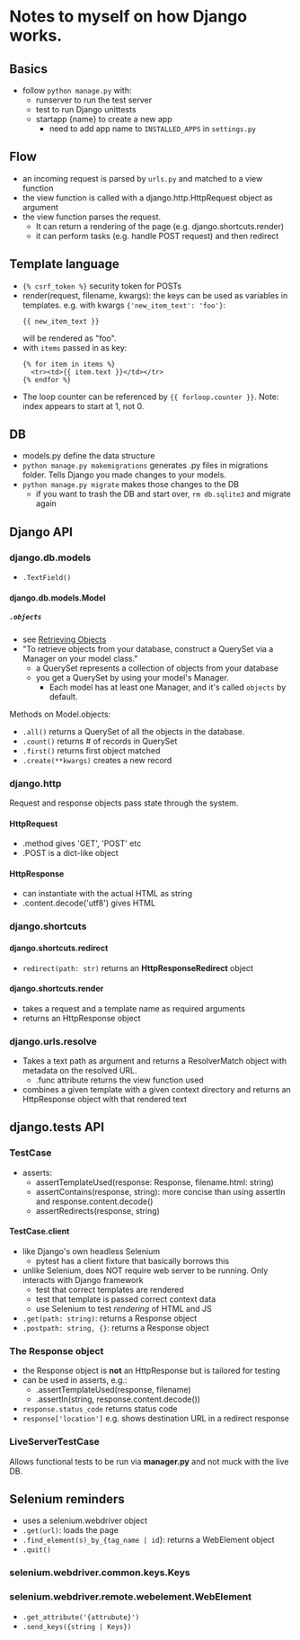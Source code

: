 # Notes to myself on how Django works.

## Basics

- follow `python manage.py` with:
  - runserver to run the test server
  - test to run Django unittests
  - startapp {name} to create a new app
    - need to add app name to `INSTALLED_APPS` in `settings.py`
## Flow

- an incoming request is parsed by `urls.py`
  and matched to a view function
- the view function is called with a 
  django.http.HttpRequest object as argument
- the view function parses the request.
  - It can return a rendering of the page 
    (e.g. django.shortcuts.render)
  - it can perform tasks 
    (e.g. handle POST request)
    and then redirect

## Template language

- `{% csrf_token %}` security token for POSTs
- render(request, filename, kwargs): the keys can be used as variables in templates.
e.g. with kwargs `{'new_item_text': 'foo'}`:
  ```jinja2
  {{ new_item_text }} 
  ```
  will be rendered as "foo".
- with `items` passed in as key:
  ```jinja2
  {% for item in items %}
    <tr><td>{{ item.text }}</td></tr>
  {% endfor %}
  ```
- The loop counter can be referenced by `{{ forloop.counter }}`. 
  Note: index appears to start at 1, not 0.
## DB

- models.py define the data structure
- `python manage.py makemigrations` generates .py files in migrations folder.
  Tells Django you made changes to your models.
- `python manage.py migrate` makes those changes to the DB
  - if you want to trash the DB and start over,
  `rm db.sqlite3` and migrate again
  
## Django API

### django.db.models

- `.TextField()`

#### django.db.models.Model

##### `.objects`

- see [Retrieving Objects](https://docs.djangoproject.com/en/3.0/topics/db/queries/#retrieving-objects)
- "To retrieve objects from your database, construct a QuerySet via a Manager on your model class."
  - a QuerySet represents a collection of objects from your database
  - you get a QuerySet by using your model's Manager.
    - Each model has at least one Manager, and it's called `objects` by default.

Methods on Model.objects:
- `.all()` returns a QuerySet of all the objects in the database.
- `.count()` returns # of records in QuerySet
- `.first()` returns first object matched
- `.create(**kwargs)` creates a new record

### django.http

Request and response objects pass state through the system.

#### HttpRequest

- .method gives 'GET', 'POST' etc
- .POST is a dict-like object

#### HttpResponse

- can instantiate with the actual HTML as string
- .content.decode('utf8') gives HTML

### django.shortcuts

#### django.shortcuts.redirect

- `redirect(path: str)` returns an **HttpResponseRedirect** object

#### django.shortcuts.render

- takes a request and a template name as required arguments
- returns an HttpResponse object

### django.urls.resolve

- Takes a text path as argument 
  and returns a ResolverMatch object with metadata on the resolved URL.
  - .func attribute returns the view function used 
- combines a given template with a given context directory
  and returns an HttpResponse object with that
  rendered text

## django.tests API

### TestCase

- asserts:
  - assertTemplateUsed(response: Response, filename.html: string)
  - assertContains(response, string): 
    more concise than using assertIn and response.content.decode()
  - assertRedirects(response, string)

#### TestCase.client

- like Django's own headless Selenium
  - pytest has a client fixture that basically borrows this
- unlike Selenium, does NOT require web server to be running.
  Only interacts with Django framework
  - test that correct templates are rendered
  - test that template is passed correct context data
  - use Selenium to test *rendering* of HTML and JS
- `.get(path: string)`: returns a Response object
- `.postpath: string, {}`: returns a Response object
  
### The Response object

- the Response object is **not** an HttpResponse but is tailored for testing
- can be used in asserts, e.g.: 
  - .assertTemplateUsed(response, filename)
  - .assertIn(string, response.content.decode())
- `response.status_code` returns status code
- `response['location']` e.g. shows destination URL in a redirect response

### LiveServerTestCase

Allows functional tests to be run via **manager.py**
and not muck with the live DB.

## Selenium reminders

- uses a selenium.webdriver object
- `.get(url)`: loads the page
- `.find_element(s)_by_{tag_name | id`}:
returns a WebElement object
- `.quit()`

### selenium.webdriver.common.keys.Keys

### selenium.webdriver.remote.webelement.WebElement

- `.get_attribute('{attrubute}')`
- `.send_keys({string | Keys})`
